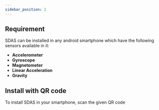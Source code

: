 ```yaml
---
sidebar_position: 2
---
```

## Requirement
SDAS can be installed in any android smartphone which have the following sensors available in it:
- **Accelerometer** 
 - **Gyroscope** 
 - **Magnetometer**
 - **Linear Acceleration**
 - **Gravity**
## Install with QR code
To install SDAS in your smartphone, scan the given QR code 

